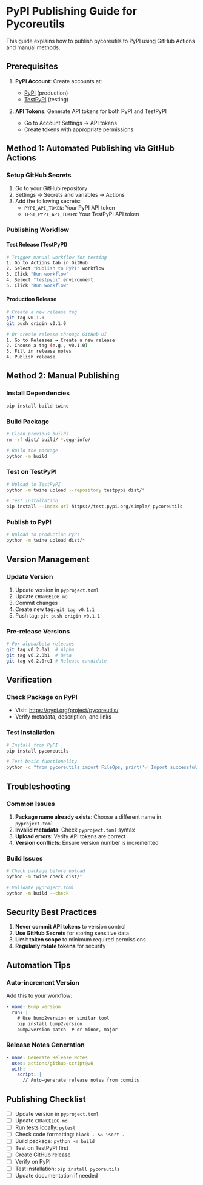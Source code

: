 # PyPI Publishing Guide for Pycoreutils

This guide explains how to publish pycoreutils to PyPI using GitHub Actions and manual methods.

## Prerequisites

1. **PyPI Account**: Create accounts at:
   - [PyPI](https://pypi.org/) (production)
   - [TestPyPI](https://test.pypi.org/) (testing)

2. **API Tokens**: Generate API tokens for both PyPI and TestPyPI
   - Go to Account Settings → API tokens
   - Create tokens with appropriate permissions

## Method 1: Automated Publishing via GitHub Actions

### Setup GitHub Secrets

1. Go to your GitHub repository
2. Settings → Secrets and variables → Actions
3. Add the following secrets:
   - `PYPI_API_TOKEN`: Your PyPI API token
   - `TEST_PYPI_API_TOKEN`: Your TestPyPI API token

### Publishing Workflow

#### Test Release (TestPyPI)
```bash
# Trigger manual workflow for testing
1. Go to Actions tab in GitHub
2. Select "Publish to PyPI" workflow
3. Click "Run workflow"
4. Select "testpypi" environment
5. Click "Run workflow"
```

#### Production Release
```bash
# Create a new release tag
git tag v0.1.0
git push origin v0.1.0

# Or create release through GitHub UI
1. Go to Releases → Create a new release
2. Choose a tag (e.g., v0.1.0)
3. Fill in release notes
4. Publish release
```

## Method 2: Manual Publishing

### Install Dependencies
```bash
pip install build twine
```

### Build Package
```bash
# Clean previous builds
rm -rf dist/ build/ *.egg-info/

# Build the package
python -m build
```

### Test on TestPyPI
```bash
# Upload to TestPyPI
python -m twine upload --repository testpypi dist/*

# Test installation
pip install --index-url https://test.pypi.org/simple/ pycoreutils
```

### Publish to PyPI
```bash
# Upload to production PyPI
python -m twine upload dist/*
```

## Version Management

### Update Version
1. Update version in `pyproject.toml`
2. Update `CHANGELOG.md`
3. Commit changes
4. Create new tag: `git tag v0.1.1`
5. Push tag: `git push origin v0.1.1`

### Pre-release Versions
```bash
# For alpha/beta releases
git tag v0.2.0a1  # Alpha
git tag v0.2.0b1  # Beta
git tag v0.2.0rc1 # Release candidate
```

## Verification

### Check Package on PyPI
- Visit: https://pypi.org/project/pycoreutils/
- Verify metadata, description, and links

### Test Installation
```bash
# Install from PyPI
pip install pycoreutils

# Test basic functionality
python -c "from pycoreutils import FileOps; print('✅ Import successful')"
```

## Troubleshooting

### Common Issues

1. **Package name already exists**: Choose a different name in `pyproject.toml`
2. **Invalid metadata**: Check `pyproject.toml` syntax
3. **Upload errors**: Verify API tokens are correct
4. **Version conflicts**: Ensure version number is incremented

### Build Issues
```bash
# Check package before upload
python -m twine check dist/*

# Validate pyproject.toml
python -m build --check
```

## Security Best Practices

1. **Never commit API tokens** to version control
2. **Use GitHub Secrets** for storing sensitive data
3. **Limit token scope** to minimum required permissions
4. **Regularly rotate tokens** for security

## Automation Tips

### Auto-increment Version
Add this to your workflow:
```yaml
- name: Bump version
  run: |
    # Use bump2version or similar tool
    pip install bump2version
    bump2version patch  # or minor, major
```

### Release Notes Generation
```yaml
- name: Generate Release Notes
  uses: actions/github-script@v6
  with:
    script: |
      // Auto-generate release notes from commits
```

## Publishing Checklist

- [ ] Update version in `pyproject.toml`
- [ ] Update `CHANGELOG.md`
- [ ] Run tests locally: `pytest`
- [ ] Check code formatting: `black . && isort .`
- [ ] Build package: `python -m build`
- [ ] Test on TestPyPI first
- [ ] Create GitHub release
- [ ] Verify on PyPI
- [ ] Test installation: `pip install pycoreutils`
- [ ] Update documentation if needed
